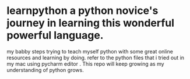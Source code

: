 # learnpython a python novice's journey in learning this wonderful powerful language.
my babby steps trying to teach myself python with some great online resources and learning by doing.
refer to the python files that i tried out in my mac using pycharm editor .
This repo will keep growing as my understanding of python grows.
